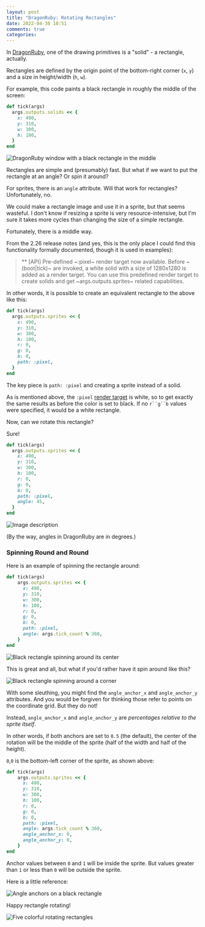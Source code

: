 ```yaml
---
layout: post
title: "DragonRuby: Rotating Rectangles"
date: 2022-04-30 10:51
comments: true
categories: 
---
```


In [DragonRuby](https://dragonruby.itch.io/dragonruby-gtk), one of the drawing primitives is a "solid" - a rectangle, actually.

Rectangles are defined by the origin point of the bottom-right corner (`x`, `y`) and a size in height/width (`h`, `w`).

For example, this code paints a black rectangle in roughly the middle of the screen:

```ruby
def tick(args)
  args.outputs.solids << {
    x: 490,
    y: 310,
    w: 300,
    h: 100,
  }
end
```

![DragonRuby window with a black rectangle in the middle](https://dev-to-uploads.s3.amazonaws.com/uploads/articles/ejiyfwz8sz2t9eypvgs7.png)

Rectangles are simple and (presumably) fast. But what if we want to put the rectangle at an angle? Or spin it around?

For sprites, there is an `angle` attribute. Will that work for rectangles? Unfortunately, no.

We could make a rectangle image and use it in a sprite, but that seems wasteful. I don't know if resizing a sprite is very resource-intensive, but I'm sure it takes more cycles than changing the size of a simple rectangle.

Fortunately, there is a middle way.

From the 2.26 release notes (and yes, this is the only place I could find this functionality formally documented, though it is used in examples):

> ** [API] Pre-defined ~:pixel~ render target now available.
>    Before ~(boot|tick)~ are invoked, a white solid with a size of 1280x1280
>    is added as a render target. You can use this predefined render target to
>    create solids and get ~args.outputs.sprites~ related capabilities.

In other words, it is possible to create an equivalent rectangle to the above like this:

```ruby
def tick(args)
  args.outputs.sprites << {
    x: 490,
    y: 310,
    w: 300,
    h: 100,
    r: 0,
    g: 0,
    b: 0,
    path: :pixel,
  }
end
```

The key piece is `path: :pixel` and creating a sprite instead of a solid.

As is mentioned above, the `:pixel` [render target](https://dev.to/presidentbeef/dragonruby-render-targets-437k) is white, so to get exactly the same results as before the color is set to black. If no `r``g``b` values were specified, it would be a white rectangle.

Now, can we rotate this rectangle?

Sure!

```ruby
def tick(args)
  args.outputs.sprites << {
    x: 490,
    y: 310,
    w: 300,
    h: 100,
    r: 0,
    g: 0,
    b: 0,
    path: :pixel,
    angle: 45,
  }
end
```

![Image description](https://dev-to-uploads.s3.amazonaws.com/uploads/articles/iri546i42cs9waajgo91.png)

(By the way, angles in DragonRuby are in degrees.)

### Spinning Round and Round

Here is an example of spinning the rectangle around:

```ruby
def tick(args)
    args.outputs.sprites << {
      x: 490,
      y: 310,
      w: 300,
      h: 100,
      r: 0,
      g: 0,
      b: 0,
      path: :pixel,
      angle: args.tick_count % 360,
    }
end
```

![Black rectangle spinning around its center](https://dev-to-uploads.s3.amazonaws.com/uploads/articles/9ghaj7ac17cnpxwgs3yy.gif)

This is great and all, but what if you'd rather have it spin around like this?

![Black rectangle spinning around a corner](https://dev-to-uploads.s3.amazonaws.com/uploads/articles/jm0zj01nnjw22xrpv6mo.gif)

With some sleuthing, you might find the `angle_anchor_x` and `angle_anchor_y` attributes. And you would be forgiven for thinking those refer to points on the coordinate grid. But they do not!

Instead, `angle_anchor_x` and `angle_anchor_y` are _percentages relative to the sprite itself_.

In other words, if both anchors are set to `0.5` (the default), the center of the rotation will be the middle of the sprite (half of the width and half of the height).

`0`,`0` is the bottom-left corner of the sprite, as shown above:

```ruby
def tick(args)
    args.outputs.sprites << {
      x: 490,
      y: 310,
      w: 300,
      h: 100,
      r: 0,
      g: 0,
      b: 0,
      path: :pixel,
      angle: args.tick_count % 360,
      angle_anchor_x: 0,
      angle_anchor_y: 0,
    }
end
```

Anchor values between `0` and `1` will be inside the sprite. But values greater than `1` or less than `0` will be outside the sprite.

Here is a little reference:

![Angle anchors on a black rectangle](https://dev-to-uploads.s3.amazonaws.com/uploads/articles/fwlbn5o29zou5qvpf7ug.png)

Happy rectangle rotating!

![Five colorful rotating rectangles](https://dev-to-uploads.s3.amazonaws.com/uploads/articles/l8rjfdi9tcvz26iuc9de.gif)
